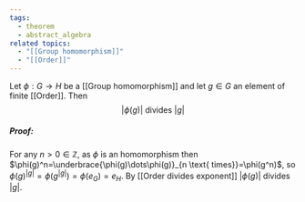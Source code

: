 ```yaml
---
tags:
  - theorem
  - abstract_algebra
related topics:
  - "[[Group homomorphism]]"
  - "[[Order]]"
---
```

Let $\phi: G\to H$ be a [[Group homomorphism]] and let $g\in G$ an element of finite [[Order]]. Then$$
	|\phi(g)| \text{ divides } |g|
$$
##### Proof:
For any $n>0\in\mathbb{Z}$, as $\phi$ is an homomorphism then $\phi(g)^n=\underbrace{\phi(g)\dots\phi(g)}_{n \text{ times}}=\phi(g^n)$, so $\phi(g)^{|g|}=\phi(g^{|g|})=\phi(e_G)=e_H$. By [[Order divides exponent]] $|\phi(g)|$ divides $|g|$.